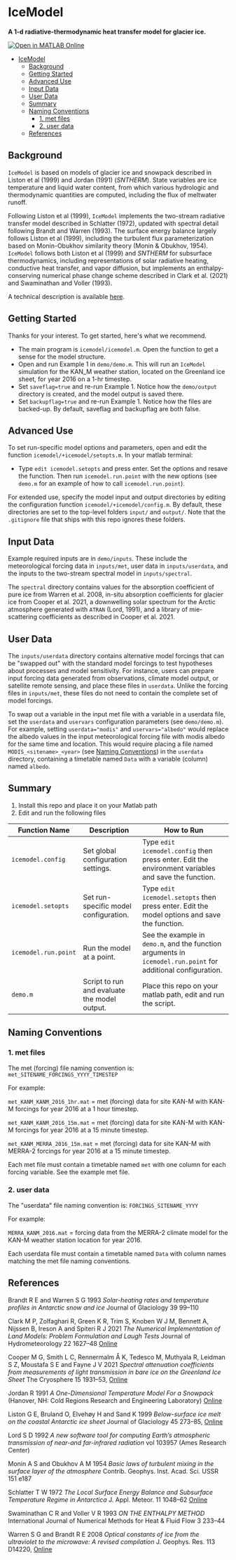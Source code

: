 # IceModel

**A 1-d radiative-thermodynamic heat transfer model for glacier ice.**

[![Open in MATLAB Online](https://www.mathworks.com/images/responsive/global/open-in-matlab-online.svg)](https://matlab.mathworks.com/open/github/v1?repo=mgcooper/icemodel&file=demo/demo.m)

- [IceModel](#icemodel)
  - [Background](#background)
  - [Getting Started](#getting-started)
  - [Advanced Use](#advanced-use)
  - [Input Data](#input-data)
  - [User Data](#user-data)
  - [Summary](#summary)
  - [Naming Conventions](#naming-conventions)
    - [1. met files](#1-met-files)
    - [2. user data](#2-user-data)
  - [References](#references)

## Background

`IceModel` is based on models of glacier ice and snowpack described in Liston et al (1999) and Jordan (1991) (*SNTHERM*). State variables are ice temperature and liquid water content, from which various hydrologic and thermodynamic quantities are computed, including the flux of meltwater runoff.

Following Liston et al (1999), `IceModel` implements the two-stream radiative transfer model described in Schlatter (1972), updated with spectral detail following Brandt and Warren (1993). The surface energy balance largely follows Liston et al (1999), including the turbulent flux parameterization based on Monin-Obukhov similarity theory (Monin & Obukhov, 1954). `IceModel` follows both Liston et al (1999) and *SNTHERM* for subsurface thermodynamics, including representations of solar radiative heating, conductive heat transfer, and vapor diffusion, but implements an enthalpy-conserving numerical phase change scheme described in Clark et al. (2021) and Swaminathan and Voller (1993).

A technical description is available [here](https://github.com/mgcooper/icemodel/blob/main/docs/IcemodelTechnicalDoc.pdf).

<!-- `icemodel` solves the unsteady one-dimensional heat equation:

$$
\dfrac{\partial H}{\partial t} = \dfrac{\partial}{\partial z}\biggr(F\biggr) + S
$$

where *H* [J m$^{-3}$] is enthalpy, *t* [s] is time, *F* [W m$^{-2}$] is net heat flux along vertical dimension *z* [m], and *S* [W m$^{-3}$] is a source/sink term. -->

## Getting Started

Thanks for your interest. To get started, here's what we recommend.

- The main program is `icemodel/icemodel.m`. Open the function to get a sense for the model structure.
- Open and run Example 1 in `demo/demo.m`. This will run an `IceModel` simulation for the KAN_M weather station, located on the Greenland ice sheet, for year 2016 on a 1-hr timestep.
- Set `saveflag=true` and re-run Example 1. Notice how the `demo/output` directory is created, and the model output is saved there.
- Set `backupflag=true` and re-run Example 1. Notice how the files are backed-up. By default, saveflag and backupflag are both false.

## Advanced Use

To set run-specific model options and parameters, open and edit the function `icemodel/+icemodel/setopts.m`. In your matlab terminal:

- Type `edit icemodel.setopts` and press enter. Set the options and resave the function. Then run `icemodel.run.point` with the new options (see `demo.m` for an example of how to call `icemodel.run.point`).

For extended use, specify the model input and output directories by editing the configuration function `icemodel/+icemodel/config.m`. By default, these directories are set to the top-level folders `input/` and `output/`. Note that the `.gitignore` file that ships with this repo ignores these folders.

<!-- There are options in that script to save the model output and evaluate the results against observations. -->

<!-- , such as which input forcing dataset to use, and whether to run `icemodel` or `skinmodel` -->

## Input Data

Example required inputs are in `demo/inputs`. These include the meteorological forcing data in `inputs/met`, user data in `inputs/userdata`, and the inputs to the two-stream spectral model in `inputs/spectral`.

The `spectral` directory contains values for the absorption coefficient of pure ice from Warren et al. 2008, in-situ absorption coefficients for glacier ice from Cooper et al. 2021, a downwelling solar spectrum for the Arctic atmosphere generated with `ATRAN` (Lord, 1991), and a library of mie-scattering coefficients as described in Cooper et al. 2021.

## User Data

The `inputs/userdata` directory contains alternative model forcings that can be "swapped out" with the standard model forcings to test hypotheses about processes and model sensitivity. For instance, users can prepare input forcing data generated from observations, climate model output, or satellite remote sensing, and place these files in `userdata`. Unlike the forcing files in `inputs/met`, these files do not need to contain the complete set of model forcings.

To swap out a variable in the input met file with a variable in a userdata file, set the `userdata` and `uservars` configuration parameters (see `demo/demo.m`). For example, setting `userdata="modis"` and `uservars="albedo"` would replace the albedo values in the input meteorological forcing file with modis albedo for the same time and location. This would require placing a file named `MODIS_<sitename>_<year>` (see [Naming Conventions](#naming-conventions)) in the `userdata` directory, containing a timetable named `Data` with a variable (column) named `albedo`.

## Summary

1. Install this repo and place it on your Matlab path
2. Edit and run the following files

| Function Name | Description | How to Run |
| --- | --- | --- |
| `icemodel.config` | Set global configuration settings. | Type `edit icemodel.config` then press enter. Edit the environment variables and save the function. |
| `icemodel.setopts` | Set run-specific model configuration. | Type `edit icemodel.setopts` then press enter. Edit the model options and save the function. |
| `icemodel.run.point` | Run the model at a point. | See the example in `demo.m`, and the function arguments in `icemodel.run.point` for additional configuration. |
| `demo.m` | Script to run and evaluate the model output. | Place this repo on your matlab path, edit and run the script. |

## Naming Conventions

### 1. met files

The met (forcing) file naming convention is:
`met_SITENAME_FORCINGS_YYYY_TIMESTEP`

For example:

`met_KANM_KANM_2016_1hr.mat` = met (forcing) data for site KAN-M with KAN-M forcings for year 2016 at a 1 hour timestep.

`met_KANM_KANM_2016_15m.mat` = met (forcing) data for site KAN-M with KAN-M forcings for year 2016 at a 15 minute timestep.

`met_KANM_MERRA_2016_15m.mat` = met (forcing) data for site KAN-M with MERRA-2 forcings for year 2016 at a 15 minute timestep.

Each met file must contain a timetable named `met` with one column for each forcing variable. See the example met file.

### 2. user data

The "userdata" file naming convention is:
`FORCINGS_SITENAME_YYYY`

For example:

`MERRA_KANM_2016.mat` = forcing data from the MERRA-2 climate model for the KAN-M weather station location for year 2016.

Each userdata file must contain a timetable named `Data` with column names matching the met file naming conventions.

<!-- 
The function `METINIT.m` will then swap out the KAN-M albedo data in the met forcing data with the modis albedo.

In practice, however, these options are set programmatically by passing the `sitename`, `forcingdata`, `userdata`, `uservars`, `meltmodel`, `startyear`, and `endyear` variables to the `icemodel_opts.m` function, which builds the `opts.metfname` string. The function `icemodel_run.m` is used to set these variables, pass them to `icemodel_opts.m`, and then pass `opts` to the main program `icemodel.m`. -->

<!-- ## Example model configuration

```matlab
    % set the main configuration options
    sitename    = 'KANM';
    startyear   = 2018;
    endyear     = 2018;
    meltmodel   = 'icemodel';
    forcingdata = 'KANM';
    userdata    = 'modis';
    uservars    = 'albedo';

    % build the 'opts' model configuration structure
    opts = icemodel_opts(   sitename,meltmodel,forcingdata,userdata,uservars,  ...
                            startyear,endyear);

    % run the model
    [ice1,ice2,met,opts] = icemodel(opts);
``` -->

<!-- ## Code reference -->

<!-- will insert zenodo ref here -->
<!-- Cooper, M G (2022). `icemodel` [code](https://doi.org/some-doi-number) -->

<!-- ## Data reference

### Input data

| Data | Source| Download website | Usage |
|-------|---------|-----------------|-----|
| Climate data | MAR3.11 |  | model forcing |
| Climate reanalysis | MERRA2 |  | model forcing | -->

<!-- ### Output data

Cooper, M G (2022). icemodel output [Data set](https://doi.org/some-doi-number)

| Data | Format| Content | Usage |
|-------|---------|-----------------|-----|
| Runoff | netcdf | runoff | model output | -->

<!-- ## Contributing modeling software

| Model | Version | Repository Link | DOI |
|-------|---------|-----------------|-----|
| ATRAN | version | link to code repository | link to DOI dataset | -->

<!-- ## Reference

Cooper, M G, et al. *Greenland Ice Sheet runoff reduced by meltwater refreezing in bare ice*, in revision ([preprint](https://assets.researchsquare.com/files/rs-842710/v1_covered.pdf?c=1631877020)) -->

## References

<!-- Anderson E A 1976 *A point energy and mass balance model of a snow cover* ed N W S United States [Online](https://repository.library.noaa.gov/view/noaa/6392) -->

Brandt R E and Warren S G 1993 *Solar-heating rates and temperature profiles in Antarctic snow and ice* Journal of Glaciology 39 99–110

Clark M P, Zolfaghari R, Green K R, Trim S, Knoben W J M, Bennett A, Nijssen B, Ireson A and Spiteri R J 2021 *The Numerical Implementation of Land Models: Problem Formulation and Laugh Tests* Journal of Hydrometeorology 22 1627–48 [Online](https://journals.ametsoc.org/view/journals/hydr/22/6/JHM-D-20-0175.1.xml)

Cooper M G, Smith L C, Rennermalm Å K, Tedesco M, Muthyala R, Leidman S Z, Moustafa S E and Fayne J V 2021 *Spectral attenuation coefficients from measurements of light transmission in bare ice on the Greenland Ice Sheet* The Cryosphere 15 1931–53, [Online](https://tc.copernicus.org/articles/15/1931/2021/)

Jordan R 1991 *A One-Dimensional Temperature Model For a Snowpack* (Hanover, NH: Cold Regions Research and Engineering Laboratory) [Online](http://hdl.handle.net/11681/11677)

Liston G E, Bruland O, Elvehøy H and Sand K 1999 *Below-surface ice melt on the coastal Antarctic ice sheet* Journal of Glaciology 45 273–85, [Online](https://doi.org/10.3189/002214399793377130)

Lord S D 1992 *A new software tool for computing Earth’s atmospheric transmission of near-and far-infrared radiation* vol 103957 (Ames Research Center)

Monin A S and Obukhov A M 1954 *Basic laws of turbulent mixing in the surface layer of the atmosphere* Contrib. Geophys. Inst. Acad. Sci. USSR 151 e187

Schlatter T W 1972 *The Local Surface Energy Balance and Subsurface Temperature Regime in Antarctica* J. Appl. Meteor. 11 1048–62 [Online](http://journals.ametsoc.org/doi/abs/10.1175/1520-0450%281972%29011%3C1048%3ATLSEBA%3E2.0.CO%3B2)

Swaminathan C R and Voller V R 1993 *ON THE ENTHALPY METHOD* International Journal of Numerical Methods for Heat & Fluid Flow 3 233–44

Warren S G and Brandt R E 2008 *Optical constants of ice from the ultraviolet to the microwave: A revised compilation* J. Geophys. Res. 113 D14220, [Online](http://onlinelibrary.wiley.com/doi/10.1029/2007JD009744/abstract)
